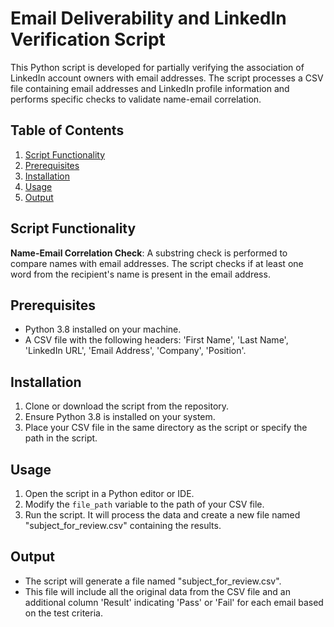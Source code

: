 # Email Deliverability and LinkedIn Verification Script

This Python script is developed for partially verifying the association of LinkedIn account owners with email addresses. The script processes a CSV file containing email addresses and LinkedIn profile information and performs specific checks to validate name-email correlation.

## Table of Contents

1. [Script Functionality](#script-functionality)
2. [Prerequisites](#prerequisites)
3. [Installation](#installation)
4. [Usage](#usage)
5. [Output](#output)

## Script Functionality

**Name-Email Correlation Check**: A substring check is performed to compare names with email addresses. The script checks if at least one word from the recipient's name is present in the email address.

## Prerequisites

- Python 3.8 installed on your machine.
- A CSV file with the following headers: 'First Name', 'Last Name', 'LinkedIn URL', 'Email Address', 'Company', 'Position'.

## Installation

1. Clone or download the script from the repository.
2. Ensure Python 3.8 is installed on your system.
3. Place your CSV file in the same directory as the script or specify the path in the script.

## Usage

1. Open the script in a Python editor or IDE.
2. Modify the `file_path` variable to the path of your CSV file.
3. Run the script. It will process the data and create a new file named "subject_for_review.csv" containing the results.

## Output

- The script will generate a file named "subject_for_review.csv".
- This file will include all the original data from the CSV file and an additional column 'Result' indicating 'Pass' or 'Fail' for each email based on the test criteria.
